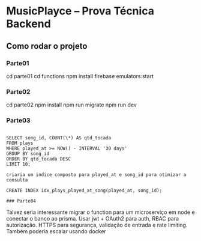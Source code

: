 # MusicPlayce – Prova Técnica Backend

## Como rodar o projeto

### Parte01

cd parte01
cd functions
npm install
firebase emulators:start

### Parte02

cd parte02
npm install
npm run migrate
npm run dev

### Parte03

```

SELECT song_id, COUNT(\*) AS qtd_tocada
FROM plays
WHERE played_at >= NOW() - INTERVAL '30 days'
GROUP BY song_id
ORDER BY qtd_tocada DESC
LIMIT 10;

criaria um indice composto para played_at e song_id para otimizar a consulta

CREATE INDEX idx_plays_played_at_song(played_at, song_id);

### Parte04
```

Talvez seria interessante migrar o function para um microserviço em node e conectar o banco ao prisma.
Usar jwt + OAuth2 para auth, RBAC para autorização.
HTTPS para segurança, validação de entrada e rate limiting.
Também poderia escalar usando docker
